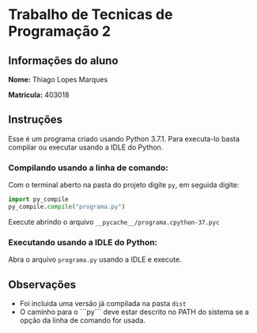 # Trabalho de Tecnicas de Programação 2

## Informações do aluno
**Nome:** Thiago Lopes Marques 

**Matricula:** 403018 

## Instruções 
Esse é um programa criado usando Python 3.7.1. Para executa-lo basta compilar ou executar usando a IDLE do Python.
### Compilando usando a linha de comando:
Com o terminal aberto na pasta do projeto digite ```py```, em seguida digite:
```python
import py_compile
py_compile.compile("programa.py")
```
Execute abrindo o arquivo ```__pycache__/programa.cpython-37.pyc```

### Executando usando a IDLE do Python:
Abra o arquivo ```programa.py``` usando a IDLE e execute.

## Observações
- Foi incluida uma versão já compilada na pasta ```dist```
- O caminho para o ´´´py´´´ deve estar descrito no PATH do sistema se a opção da linha de comando for usada.
